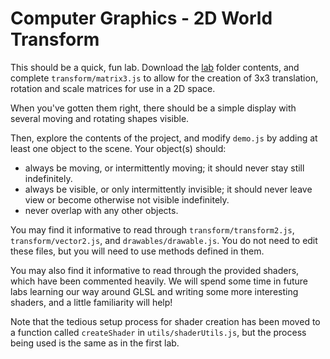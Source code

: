 # Computer Graphics - 2D World Transform

This should be a quick, fun lab. Download the [lab](./lab) folder contents, and complete `transform/matrix3.js` to allow for the creation of 3x3 translation, rotation and scale matrices for use in a 2D space. 

When you've gotten them right, there should be a simple display with several moving and rotating shapes visible.

Then, explore the contents of the project, and modify `demo.js` by adding at least one object to the scene. Your object(s) should:

* always be moving, or intermittently moving; it should never stay still indefinitely.
* always be visible, or only intermittently invisible; it should never leave view or become otherwise not visible indefinitely.
* never overlap with any other objects.

You may find it informative to read through `transform/transform2.js`, `transform/vector2.js`, and `drawables/drawable.js`. You do not need to edit these files, but you will need to use methods defined in them.

You may also find it informative to read through the provided shaders, which have been commented heavily. We will spend some time in future labs learning our way around GLSL and writing some more interesting shaders, and a little familiarity will help!

Note that the tedious setup process for shader creation has been moved to a function called `createShader` in `utils/shaderUtils.js`, but the process being used is the same as in the first lab.

